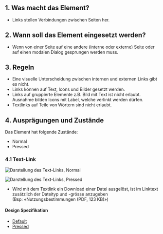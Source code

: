 ## 1. Was macht das Element?
*   Links stellen Verbindungen zwischen Seiten her.

## 2. Wann soll das Element eingesetzt werden?
*   Wenn von einer Seite auf eine andere (interne oder externe) Seite oder auf einen modalen Dialog gesprungen werden muss.

## 3. Regeln
*   Eine visuelle Unterscheidung zwischen internen und externen Links gibt es nicht.
*   Links können auf Text, Icons und Bilder gesetzt werden.
*   Links auf gruppierte Elemente z.B. Bild mit Text ist nicht erlaubt. Ausnahme bilden Icons mit Label, welche verlinkt werden dürfen.
*   Textlinks auf Teile von Wörtern sind nicht erlaubt.

## 4. Ausprägungen und Zustände
Das Element hat folgende Zustände:
*   Normal
*   Pressed

### 4.1 Text-Link
![Darstellung des Text-Links, Normal](https://raw.githubusercontent.com/sbb-design-systems/design-system-mobile-documentation/doku-update/documentation/elements/link/images/ME07_default.png 'class: image')

![Darstellung des Text-Links, Pressed](https://raw.githubusercontent.com/sbb-design-systems/design-system-mobile-documentation/doku-update/documentation/elements/link/images/ME07_pressed.png 'class: image')

*   Wird mit dem Textlink ein Download einer Datei ausgelöst, ist im Linktext zusätzlich der Dateityp und -grösse anzugeben (Bsp: «Nutzungsbestimmungen (PDF, 123 KB)»)

#### Design Spezifikation
*   [Default](https://sbb.invisionapp.com/d/main#/console/14051805/313166953/inspect)
*   [Pressed](https://sbb.invisionapp.com/d/main#/console/14051805/313229755/inspect)